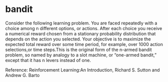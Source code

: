 # bandit

Consider  the  following  learning  problem.   You  are  faced  repeatedly  with  a choice among n different options, or actions.  After each choice you receive a numerical reward chosen from a stationary probability distribution that depends on the action you selected.  Your objective is to maximize the expected total reward over some time period, for example, over 1000 action selections,or time steps.This is the original form of the n-armed bandit problem, so named by analogy  to  a  slot  machine,  or  “one-armed  bandit,”  except  that  it  has n levers instead of one.

Reference: Reinforcement Learning:An Introduction, Richard S. Sutton and Andrew G. Barto
